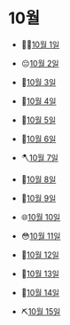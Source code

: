 # 10월

- 👩‍🍳[10월 1일](10.1.md)

- 😔[10월 2일](10.2.md)

- 🥵[10월 3일](10.3.md)

- 🌟[10월 4일](10.4.md)

- 🌲[10월 5일](10.5.md)

- 🦗[10월 6일](10.6.md)

- 🪓[10월 7일](10.7.md)

- 🌱[10월 8일](10.8.md)

- 👢[10월 9일](10.9.md)

- 🌐[10월 10일](10.10.md)

- 😳[10월 11일](10.11.md)

- 🖖[10월 12일](10.12.md)

- 🥛[10월 13일](10.13.md)

- 🦑[10월 14일](10.14.md)

- ⛏️[10월 15일](10.15.md)

  

